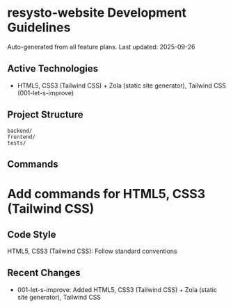 # resysto-website Development Guidelines

Auto-generated from all feature plans. Last updated: 2025-09-26

## Active Technologies
- HTML5, CSS3 (Tailwind CSS) + Zola (static site generator), Tailwind CSS (001-let-s-improve)

## Project Structure
```
backend/
frontend/
tests/
```

## Commands
# Add commands for HTML5, CSS3 (Tailwind CSS)

## Code Style
HTML5, CSS3 (Tailwind CSS): Follow standard conventions

## Recent Changes
- 001-let-s-improve: Added HTML5, CSS3 (Tailwind CSS) + Zola (static site generator), Tailwind CSS

<!-- MANUAL ADDITIONS START -->
<!-- MANUAL ADDITIONS END -->